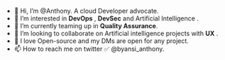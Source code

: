 - 👋 Hi, I’m @Anthony. A cloud Developer advocate.
- 👀 I’m interested in **DevOps** , **DevSec** and Artificial Intelligence .
- 🌱 I’m currently teaming up in  **Quality Assurance**.
- 💞️ I’m looking to collaborate on Artificial intelligence projects with **UX** . 
- 💞️ I love Open-source and my DMs are open for any project. 
- 📫 How to reach me on twitter ✅ @byansi_anthony. 

<!---
Addax101/Addax101 is a ✨ special ✨ repository because its `README.md` (this file) appears on your GitHub profile.
You can click the Preview link to take a look at your changes.
--->
